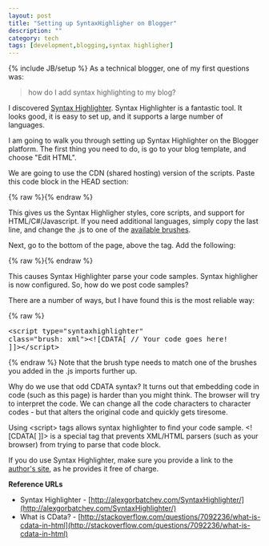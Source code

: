 ```yaml
---
layout: post
title: "Setting up SyntaxHighligher on Blogger"
description: ""
category: tech
tags: [development,blogging,syntax highligher]
---
```

{% include JB/setup %}
As a technical blogger, one of my first questions was: <blockquote>how do I add syntax highlighting to my blog?</blockquote> I discovered  [Syntax Highlighter](http://alexgorbatchev.com/SyntaxHighlighter/). 
Syntax Highlighter is a fantastic tool. It looks good, it is easy to set up, and it supports a large number of languages.

I am going to walk you through setting up Syntax Highlighter on the Blogger platform. The first thing you need to do, is go to your blog template, and choose "Edit HTML".

We are going to use the CDN (shared hosting) version of the scripts. Paste this code block in the HEAD section:

{% raw %}<script class="brush: xml" type="syntaxhighlighter"><![CDATA[
<link href="http://alexgorbatchev.com/pub/sh/current/styles/shCore.css" rel="stylesheet" type="text/css" />
<link href="http://alexgorbatchev.com/pub/sh/current/styles/shThemeDefault.css" rel="stylesheet" type="text/css" />
<script src="http://alexgorbatchev.com/pub/sh/current/scripts/shCore.js" type="text/javascript" />
<script src='http://alexgorbatchev.com/pub/sh/current/scripts/shAutoloader.js' type='text/javascript'/>
<script src='http://alexgorbatchev.com/pub/sh/current/scripts/shBrushJScript.js' type='text/javascript'/>
<script src='http://alexgorbatchev.com/pub/sh/current/scripts/shBrushXml.js' type='text/javascript'/>
<script src='http://alexgorbatchev.com/pub/sh/current/scripts/shBrushCSharp.js' type='text/javascript'/>]]></script>{% endraw %}

This gives us the Syntax Highligher styles, core scripts, and support for HTML/C#/Javascript. If you need additional languages, simply copy the last line, and change the .js to one of the <a href="http://alexgorbatchev.com/SyntaxHighlighter/manual/brushes/">available brushes</a>.

Next, go to the bottom of the page, above the  tag. Add the following:

{% raw %}<script class="brush: xml" type="syntaxhighlighter"><![CDATA[
&lt;script type='text/javascript'&gt;
    // code highlight
    SyntaxHighlighter.config.bloggerMode = true;
    SyntaxHighlighter.all()
&lt;/script&gt;]]></script>{% endraw %}

This causes Syntax Highlighter parse your code samples. Syntax highligher is now configured. So, how do we post code samples?

There are a number of ways, but I have found this is the most reliable way:

{% raw %}<pre class="brush: xml;">&lt;script type="syntaxhighlighter" class="brush: xml"&gt;&lt;![CDATA[ 
 // Your code goes here! 
]]&gt;&lt;/script&gt;
</pre>{% endraw %}
Note that the brush type needs to match one of the brushes you added in the .js imports further up. 

Why do we use that odd CDATA syntax? It turns out that embedding code in code (such as this page) is harder than you might think. The browser will try to interpret the code. We can change all the code characters to character codes - but that alters the original code and quickly gets tiresome.

Using &lt;script&gt; tags allows syntax highlighter to find your code sample. &lt;![CDATA[ ]]&gt; is a special tag that prevents XML/HTML parsers (such as your browser) from trying to parse that code block.

If you do use Syntax Highlighter, make sure you provide a link to the <a href="http://alexgorbatchev.com/SyntaxHighlighter/">author's site</a>, as he provides it free of charge.

**Reference URLs**
* Syntax Highlighter - [http://alexgorbatchev.com/SyntaxHighlighter/](http://alexgorbatchev.com/SyntaxHighlighter/)
* What is CData? - [http://stackoverflow.com/questions/7092236/what-is-cdata-in-html](http://stackoverflow.com/questions/7092236/what-is-cdata-in-html)